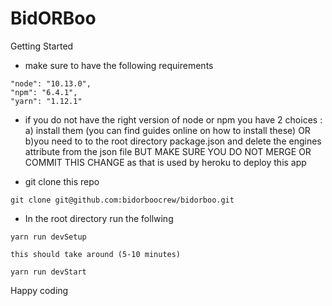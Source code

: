 # BidORBoo

Getting Started

- make sure to have the following requirements

```
"node": "10.13.0",
"npm": "6.4.1",
"yarn": "1.12.1"
```

- if you do not have the right version of node or npm you have 2 choices :
  a) install them (you can find guides online on how to install these)
  OR
  b)you need to to the root directory package.json and delete the engines attribute from the json file
  BUT MAKE SURE YOU DO NOT MERGE OR COMMIT THIS CHANGE as that is used by heroku to deploy this app

- git clone this repo

```
git clone git@github.com:bidorboocrew/bidorboo.git
```

- In the root directory run the follwing

```
yarn run devSetup

this should take around (5-10 minutes)

yarn run devStart
```

Happy coding

